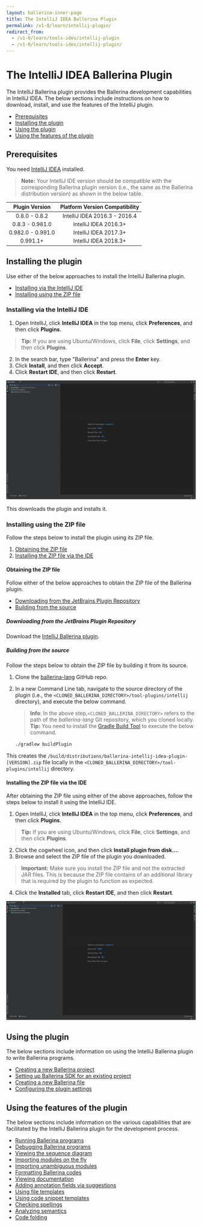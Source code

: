 ```yaml
---
layout: ballerina-inner-page
title: The IntelliJ IDEA Ballerina Plugin
permalink: /v1-0/learn/intellij-plugin/
redirect_from:
  - /v1-0/learn/tools-ides/intellij-plugin
  - /v1-0/learn/tools-ides/intellij-plugin/
---
```


# The IntelliJ IDEA Ballerina Plugin

The IntelliJ Ballerina plugin provides the Ballerina development capabilities in IntelliJ IDEA. The below sections include instructions on how to download, install, and use the features of the IntelliJ plugin.

- [Prerequisites](#prerequisites)
- [Installing the plugin](#installing-the-plugin)
- [Using the plugin](#using-the-plugin)
- [Using the features of the plugin](#using-the-features-of-the-plugin)

## Prerequisites

You need [IntelliJ IDEA](https://www.jetbrains.com/idea/download/) installed.

>**Note:** Your IntelliJ IDE version should be compatible with the corresponding Ballerina plugin version (i.e., the same as the Ballerina distribution version) as shown in the below table.

**Plugin Version**|**Platform Version Compatibility**
:-----:|:-----:
0.8.0 - 0.8.2|IntelliJ IDEA 2016.3 - 2016.4
0.8.3 - 0.981.0|IntelliJ IDEA 2016.3+
0.982.0 - 0.991.0|IntelliJ IDEA 2017.3+
0.991.1+ | IntelliJ IDEA 2018.3+

## Installing the plugin

Use either of the below approaches to install the IntelliJ Ballerina plugin.

- [Installing via the IntelliJ IDE](#installing-via-the-intellij-ide)
- [Installing using the ZIP file](#installing-using-the-zip-file)

### Installing via the IntelliJ IDE

1. Open IntelliJ, click **IntelliJ IDEA** in the top menu, click **Preferences**, and then click **Plugins**. 
> **Tip:** If you are using Ubuntu/Windows, click **File**, click **Settings**, and then click **Plugins**.
2. In the search bar, type "Ballerina" and press the **Enter** key. 
3. Click **Install**, and then click **Accept**.
4. Click **Restart IDE**, and then click **Restart**.

![Install the plugin via IntelliJ IDEA](/v1-0/learn/images/install-plugin-via-intellij.gif)

This downloads the plugin and installs it.

### Installing using the ZIP file

Follow the steps below to install the plugin using its ZIP file.

1. [Obtaining the ZIP file](#obtaining-the-zip-file)
2. [Installing the ZIP file via the IDE](#installing-the-zip-file-via-the-ide)

#### Obtaining the ZIP file

Follow either of the below approaches to obtain the ZIP file of the Ballerina plugin.

- [Downloading from the JetBrains Plugin Repository](#downloading-from-the-jetbrains-plugin-repository)
- [Building from the source](#building-from-the-source)

##### Downloading from the JetBrains Plugin Repository

Download the [IntelliJ Ballerina plugin](https://plugins.jetbrains.com/plugin/9520-ballerina).


##### Building from the source

Follow the steps below to obtain the ZIP file by building it from its source.

1. Clone the [ballerina-lang](https://github.com/ballerina-platform/ballerina-lang) GitHub repo.
2. In a new Command Line tab, navigate to the source directory of the plugin (i.e., the `<CLONED_BALLERINA_DIRECTORY>/tool-plugins/intellij` directory), and execute the below command.
    > **Info**: In the above step,`<CLONED_BALLERINA_DIRECTORY>` refers to the path of the *ballerina-lang* Git repository, which you cloned locally. 
    > **Tip:** You need to install the [Gradle Build Tool](https://gradle.org/) to execute the below command.

    ```bash
    ./gradlew buildPlugin
    ```

This creates the `/build/distributions/ballerina-intellij-idea-plugin-[VERSION].zip` file locally in the `<CLONED_BALLERINA_DIRECTORY>/tool-plugins/intellij` directory.

#### Installing the ZIP file via the IDE

After obtaining the ZIP file using either of the above approaches, follow the steps below to install it using the IntelliJ IDE.


1. Open IntelliJ, click **IntelliJ IDEA** in the top menu, click **Preferences**, and then click **Plugins**. 
> **Tip:** If you are using Ubuntu/Windows, click **File**, click **Settings**, and then click **Plugins**.
2. Click the cogwheel icon, and then click **Install plugin from disk...**.
3. Browse and select the ZIP file of the plugin you downloaded.
> **Important:** Make sure you install the ZIP file and not the extracted JAR files. This is because the ZIP file contains of an additional library that is required by the plugin to function as expected.
4. Click the **Installed** tab, click **Restart IDE**, and then click **Restart**.

![Install using the Preferences option of the IDE.](/v1-0/learn/images/install-via-editor-preferences.gif)

## Using the plugin

The below sections include information on using the IntelliJ Ballerina plugin to write Ballerina programs.

- [Creating a new Ballerina project](/v1-0/learn/intellij-plugin/using-the-intellij-plugin#creating-a-new-ballerina-project)
- [Setting up Ballerina SDK for an existing project](/v1-0/learn/intellij-plugin/using-the-intellij-plugin#setting-up-ballerina-sdk-for-an-existing-project)
- [Creating a new Ballerina file](/v1-0/learn/intellij-plugin/using-the-intellij-plugin#creating-a-new-ballerina-file)
- [Configuring the plugin settings](/v1-0/learn/intellij-plugin/using-the-intellij-plugin#configuring-the-plugin-settings)

## Using the features of the plugin

The below sections include information on the various capabilities that are facilitated by the IntelliJ Ballerina plugin for the development process.

- [Running Ballerina programs](/v1-0/learn/intellij-plugin/using-intellij-plugin-features#running-ballerina-programs)
- [Debugging Ballerina programs](/v1-0/learn/intellij-plugin/using-intellij-plugin-features#debugging-ballerina-programs)
- [Viewing the sequence diagram](/v1-0/learn/intellij-plugin/using-intellij-plugin-features#viewing-the-sequence-diagram)
- [Importing modules on the fly](/v1-0/learn/intellij-plugin/using-intellij-plugin-features#importing-modules-on-the-fly)
- [Importing unambiguous modules](/v1-0/learn/intellij-plugin/using-intellij-plugin-features#importing-unambiguous-modules)
- [Formatting Ballerina codes](/v1-0/learn/intellij-plugin/using-intellij-plugin-features#formatting-ballerina-codes)
- [Viewing documentation](/v1-0/learn/intellij-plugin/using-intellij-plugin-features#viewing-documentation)
- [Adding annotation fields via suggestions](/v1-0/learn/intellij-plugin/using-intellij-plugin-features#adding-annotation-fields-via-suggestions)
- [Using file templates](/v1-0/learn/intellij-plugin/using-intellij-plugin-features#using-file-templates)
- [Using code snippet templates](/v1-0/learn/intellij-plugin/using-intellij-plugin-features#using-code-snippet-templates)
- [Checking spellings](/v1-0/learn/intellij-plugin/using-intellij-plugin-features#checking-spellings)
- [Analyzing semantics](/v1-0/learn/intellij-plugin/using-intellij-plugin-features#analyzing-semantics)
- [Code folding](/v1-0/learn/intellij-plugin/using-intellij-plugin-features#code-folding)
